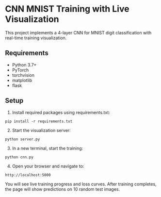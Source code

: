 # CNN MNIST Training with Live Visualization

This project implements a 4-layer CNN for MNIST digit classification with real-time training visualization.

## Requirements
- Python 3.7+
- PyTorch
- torchvision
- matplotlib
- flask

## Setup
1. Install required packages using requirements.txt:
```
pip install -r requirements.txt
```

2. Start the visualization server:
```
python server.py
```

3. In a new terminal, start the training:
```
python cnn.py
```

4. Open your browser and navigate to:
```
http://localhost:5000
```

You will see live training progress and loss curves. After training completes, the page will show predictions on 10 random test images.
